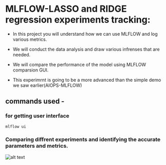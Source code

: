 # MLFLOW-LASSO and RIDGE regression  experiments tracking:

* In this project you will understand how we can use MLFLOW and log various metrics.

* We will conduct the data analysis and draw various infrenses that are needed. 

* We will compare the performance of the model using MLFLOW  comparsion GUI.

* This experimrnt is going to be a more advanced than the simple demo we saw earlier(AIOPS-MLFLOW)

## commands used -

### for getting user interface

```bash
mlflow ui
```


### Comparing diffrent experiments and identifying the accurate parameters and metrics.

![alt text](https://github.com/[username]/[reponame]/blob/[branch]/image.jpg?raw=true)
